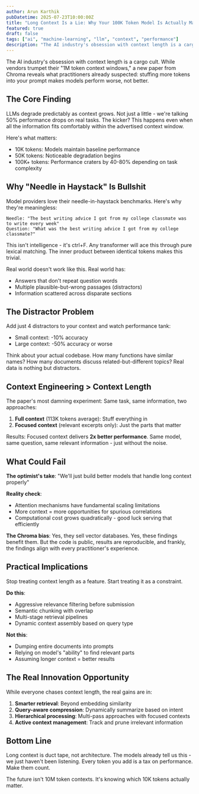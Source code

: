 ```yaml
---
author: Arun Karthik
pubDatetime: 2025-07-23T10:00:00Z
title: "Long Context Is a Lie: Why Your 100K Token Model Is Actually Making You Dumber"
featured: true
draft: false
tags: ["ai", "machine-learning", "llm", "context", "performance"]
description: "The AI industry's obsession with context length is a cargo cult. New research reveals that stuffing more tokens into your prompt makes models perform worse, not better - with performance drops of 50% on real tasks."
---
```


The AI industry's obsession with context length is a cargo cult. While vendors trumpet their "1M token context windows," a new paper from Chroma reveals what practitioners already suspected: stuffing more tokens into your prompt makes models perform worse, not better.

## The Core Finding

LLMs degrade predictably as context grows. Not just a little - we're talking 50% performance drops on real tasks. The kicker? This happens even when all the information fits comfortably within the advertised context window.

Here's what matters:
- 10K tokens: Models maintain baseline performance
- 50K tokens: Noticeable degradation begins  
- 100K+ tokens: Performance craters by 40-80% depending on task complexity

## Why "Needle in Haystack" Is Bullshit

Model providers love their needle-in-haystack benchmarks. Here's why they're meaningless:

```
Needle: "The best writing advice I got from my college classmate was to write every week"
Question: "What was the best writing advice I got from my college classmate?"
```

This isn't intelligence - it's ctrl+F. Any transformer will ace this through pure lexical matching. The inner product between identical tokens makes this trivial.

Real world doesn't work like this. Real world has:
- Answers that don't repeat question words
- Multiple plausible-but-wrong passages (distractors)
- Information scattered across disparate sections

## The Distractor Problem

Add just 4 distractors to your context and watch performance tank:
- Small context: -10% accuracy
- Large context: -50% accuracy or worse

Think about your actual codebase. How many functions have similar names? How many documents discuss related-but-different topics? Real data is nothing but distractors.

## Context Engineering > Context Length

The paper's most damning experiment: Same task, same information, two approaches:
1. **Full context** (113K tokens average): Stuff everything in
2. **Focused context** (relevant excerpts only): Just the parts that matter

Results: Focused context delivers **2x better performance**. Same model, same question, same relevant information - just without the noise.

## What Could Fail

**The optimist's take**: "We'll just build better models that handle long context properly"

**Reality check**:
- Attention mechanisms have fundamental scaling limitations
- More context = more opportunities for spurious correlations
- Computational cost grows quadratically - good luck serving that efficiently

**The Chroma bias**: Yes, they sell vector databases. Yes, these findings benefit them. But the code is public, results are reproducible, and frankly, the findings align with every practitioner's experience.

## Practical Implications

Stop treating context length as a feature. Start treating it as a constraint.

**Do this**:
- Aggressive relevance filtering before submission
- Semantic chunking with overlap
- Multi-stage retrieval pipelines
- Dynamic context assembly based on query type

**Not this**:
- Dumping entire documents into prompts
- Relying on model's "ability" to find relevant parts
- Assuming longer context = better results

## The Real Innovation Opportunity

While everyone chases context length, the real gains are in:
1. **Smarter retrieval**: Beyond embedding similarity
2. **Query-aware compression**: Dynamically summarize based on intent  
3. **Hierarchical processing**: Multi-pass approaches with focused contexts
4. **Active context management**: Track and prune irrelevant information

## Bottom Line

Long context is duct tape, not architecture. The models already tell us this - we just haven't been listening. Every token you add is a tax on performance. Make them count.

The future isn't 10M token contexts. It's knowing which 10K tokens actually matter.